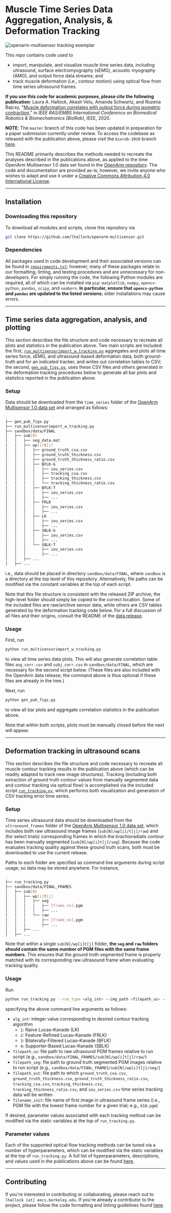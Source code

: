 # Muscle Time Series Data Aggregation, Analysis, & Deformation Tracking

![openarm-multisensor tracking exemplar](https://people.eecs.berkeley.edu/~lhallock/publication/hallock2020biorob/featured.png)

This repo contains code used to 
- import, manipulate, and visualize muscle time series data, including ultrasound, surface electromyography (sEMG), acoustic myography (AMG), and output force data streams; and
- track muscle deformation (i.e., contour motion) using optical flow from time series ultrasound frames.

**If you use this code for academic purposes, please cite the following publication**: Laura A. Hallock, Akash Velu, Amanda Schwartz, and Ruzena Bajcsy, "[Muscle deformation correlates with output force during isometric contraction](https://people.eecs.berkeley.edu/~lhallock/publication/hallock2020biorob/)," in _IEEE RAS/EMBS International Conference on Biomedical Robotics & Biomechatronics (BioRob)_, IEEE, 2020.

**NOTE**: The `master` branch of this code has been updated in preparation for a paper submission currently under review. To access the codebase as released with the publication above, please visit the `biorob-2020` branch [here](https://github.com/lhallock/openarm-multisensor/tree/biorob-2020).

This README primarily describes the methods needed to recreate the analyses described in the publications above, as applied to the time OpenArm Multisensor 1.0 data set found in the [OpenArm repository](https://simtk.org/frs/?group_id=1617). The code and documentation are provided as-is; however, we invite anyone who wishes to adapt and use it under a [Creative Commons Attribution 4.0 International License](https://creativecommons.org/licenses/by/4.0/).

---

## Installation

### Downloading this repository

To download all modules and scripts, clone this repository via

```bash
git clone https://github.com/lhallock/openarm-multisensor.git
```

### Dependencies

All packages used in code development and their associated versions can be found in [`requirements.txt`](requirements.txt); however, many of these packages relate to our formatting, linting, and testing procedures and are unnecessary for non-developers. For simply running the code, the following Python modules are required, all of which can be installed via `pip`: `matplotlib`, `numpy`, `opencv-python`, `pandas`, `scipy`, and `seaborn`. **In particular, ensure that `opencv-python` and `pandas` are updated to the listed versions**; older installations may cause errors.

---

## Time series data aggregation, analysis, and plotting

This section describes the file structure and code necessary to recreate all plots and statistics in the publication above. Two main scripts are included: the first, [`run_multisensorimport_w_tracking.py`](run_multisensorimport_w_tracking.py) aggregates and plots all time series force, sEMG, and ultrasound-based deformation data, both ground-truth and for an indicated tracker, and writes out correlation tables to CSV; the second, [`gen_pub_figs.py`](gen_pub_figs.py), uses these CSV files and others generated in the deformation tracking procedures below to generate all bar plots and statistics reported in the publication above.

### Setup

Data should be downloaded from the `time_series` folder of the [OpenArm Multisensor 1.0 data set](https://simtk.org/frs/?group_id=1617) and arranged as follows:

```bash
.
├── gen_pub_figs.py
├── run_multisensorimport_w_tracking.py
├── sandbox/data/FINAL
│   ├── sub[N]
│   │   ├── seg_data.mat
│   │   ├── wp[i]t[j]
│   │   │   ├── ground_truth_csa.csv
│   │   │   ├── ground_truth_thickness.csv
│   │   │   ├── ground_truth_thickness_ratio.csv
│   │   │   ├── BFLK-G
│   │   │   │   ├── iou_series.csv
│   │   │   │   ├── tracking_csa.csv
│   │   │   │   ├── tracking_thickness.csv
│   │   │   │   └── tracking_thickness_ratio.csv
│   │   │   ├── BFLK-T
│   │   │   │   ├── iou_series.csv
│   │   │   │   ├── ...
│   │   │   ├── FRLK
│   │   │   │   ├── iou_series.csv
│   │   │   │   ├── ...
│   │   │   ├── LK
│   │   │   │   ├── iou_series.csv
│   │   │   │   ├── ...
│   │   │   ├── SBLK-G
│   │   │   │   ├── iou_series.csv
│   │   │   │   ├── ...
│   │   │   └── SBLK-T
│   │   │       ├── iou_series.csv
│   │   │       ├── ...
│   │   ├── ...
│   ├── ...

```

i.e., data should be placed in directory `sandbox/data/FINAL`, where `sandbox` is a directory at the top level of this repository. Alternatively, file paths can be modified via the constant variables at the top of each script.

Note that this file structure is consistent with the released ZIP archive; the high-level folder should simply be copied to the correct location. Some of the included files are raw/archive sensor data, while others are CSV tables generated by the deformation tracking code below. For a full discussion of all files and their origins, consult the README of the [data release](https://simtk.org/frs/?group_id=1617).

### Usage

First, run

```bash
python run_multisensorimport_w_tracking.py
```

to view all time series data plots. This will also generate correlation table files `ang_corr.csv` and `subj_corr.csv` in `sandbox/data/FINAL`, which are necessary for the second script below. (These files are also included with the OpenArm data release; the command above is thus optional if these files are already in the tree.)

Next, run

```bash
python gen_pub_figs.py
```

to view all bar plots and aggregate correlation statistics in the publication above.

Note that within both scripts, plots must be manually closed before the next will appear.

---

## Deformation tracking in ultrasound scans

This section describes the file structure and code necessary to recreate all muscle contour tracking results in the publication above (which can be readily adapted to track new image structures). Tracking (including both extraction of ground truth contour values from manually segmented data and contour tracking via optical flow) is accomplished via the included script [`run_tracking.py`](run_tracking.py), which performs both visualization and generation of CSV tracking error time series.

### Setup

Time series ultrasound data should be downloaded from the `ultrasound_frames` folder of the [OpenArm Multisensor 1.0 data set](https://simtk.org/frs/?group_id=1617), which includes both raw ultrasound image frames (`sub[N]/wp[i]/t[j]/raw`) and (for select trials) corresponding frames in which the brachioradialis contour has been manually segmented (`sub[N]/wp[i]t[j]/seg`). Because the code evaluates tracking quality against these ground truth scans, both must be downloaded to use the current release.

Paths to each folder are specified as command line arguments during script usage, so data may be stored anywhere. For instance,

```bash
.
├── run_tracking.py
├── sandbox/data/FINAL_FRAMES
│   ├── sub[N]
│   │   ├── wp[i]t[j]
│   │   │   ├── seg
│   │   │   │   ├── [frame_no].pgm
│   │   │   │   ├── ...
│   │   │   └── raw
│   │   │       ├── [frame_no].pgm
│   │   │       ├── ...
│   │   ├── ...
│   ├── ...
```

Note that within a single `sub[N]/wp[i]t[j]` folder, **the `seg` and `raw` folders should contain the same number of PGM files with the same frame numbers**. This ensures that the ground truth segmented frame is properly matched with its corresponding raw ultrasound frame when evaluating tracking quality.

### Usage

Run

```bash
python run_tracking.py --run_type <alg_int> --img_path <filepath_us> --seg_path <filepath_seg> --out_path <filepath_out> --init_img <filename_init>
```

specifying the above command line arguments as follows:

- `alg_int`: integer value corresponding to desired contour tracking algorithm
  - `1`: Naive Lucas&ndash;Kanade (LK)
  - `2`: Feature-Refined Lucas&ndash;Kanade (FRLK)
  - `3`: Bilaterally-Filtered Lucas&ndash;Kanade (BFLK)
  - `4`: Supporter-Based Lucas&ndash;Kanade (SBLK)
- `filepath_us`: file path to raw ultrasound PGM frames relative to run script (e.g., `sandbox/data/FINAL_FRAMES/sub[N]/wp[i]t[j]/raw/`)
- `filepath_seg`: file path to ground truth segmented PGM images relative to run script (e.g., `sandbox/data/FINAL_FRAMES/sub[N]/wp[i]t[j]/seg/`)
- `filepath_out`: file path to which `ground_truth_csa.csv`, `ground_truth_thickness.csv`, `ground_truth_thickness_ratio.csv`, `tracking_csa.csv`, `tracking_thickness.csv`, `tracking_thickness_ratio.csv`, and `iou_series.csv` time series tracking data will be written
- `filename_init`: file name of first image in ultrasound frame series (i.e., PGM file with the lowest frame number for a given trial; e.g., `618.pgm`)

If desired, parameter values associated with each tracking method can be modified via the static variables at the top of `run_tracking.py`.

### Parameter values

Each of the supported optical flow tracking methods can be tuned via a number of hyperparameters, which can be modified via the static variables at the top of `run_tracking.py`. A full list of hyperparameters, descriptions, and values used in the publications above can be found [here](params.md).

---

## Contributing

If you're interested in contributing or collaborating, please reach out to `lhallock [at] eecs.berkeley.edu`. If you're already a contributor to the project, please follow the code formatting and linting guidelines found [here](README_DEV.md).

